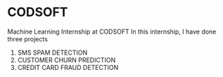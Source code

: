 # CODSOFT
Machine Learning Internship at CODSOFT
In this internship, I have done three projects 
1) SMS SPAM DETECTION
2) CUSTOMER CHURN PREDICTION
3) CREDIT CARD FRAUD DETECTION
